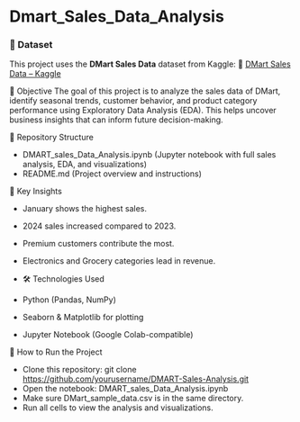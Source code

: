 # Dmart_Sales_Data_Analysis

### 📁 Dataset
This project uses the **DMart Sales Data** dataset from Kaggle:
🔗 [DMart Sales Data – Kaggle](https://www.kaggle.com/datasets/nafisansari/dmart-sample-dataset)


📌 Objective
The goal of this project is to analyze the sales data of DMart, identify seasonal trends, customer behavior, and product category performance using Exploratory Data Analysis (EDA). This helps uncover business insights that can inform future decision-making.


📂 Repository Structure
- DMART_sales_Data_Analysis.ipynb	(Jupyter notebook with full sales analysis, EDA, and visualizations)
- README.md	(Project overview and instructions)

📌 Key Insights
- January shows the highest sales.
- 2024 sales increased compared to 2023.
- Premium customers contribute the most.
- Electronics and Grocery categories lead in revenue.

- 🛠️ Technologies Used
- Python (Pandas, NumPy)
- Seaborn & Matplotlib for plotting
- Jupyter Notebook (Google Colab-compatible)

🚀 How to Run the Project
- Clone this repository:
  git clone https://github.com/yourusername/DMART-Sales-Analysis.git
- Open the notebook:
  DMART_sales_Data_Analysis.ipynb
- Make sure DMart_sample_data.csv is in the same directory.
- Run all cells to view the analysis and visualizations.
